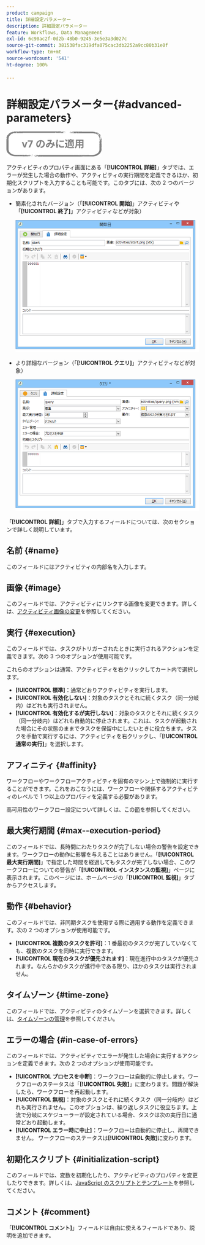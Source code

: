 ```yaml
---
product: campaign
title: 詳細設定パラメーター
description: 詳細設定パラメーター
feature: Workflows, Data Management
exl-id: 6c90ac2f-0d2b-48b0-9245-3e5e3a3d027c
source-git-commit: 381538fac319dfa075cac3db2252a9cc80b31e0f
workflow-type: tm+mt
source-wordcount: '541'
ht-degree: 100%

---
```


# 詳細設定パラメーター{#advanced-parameters}

![](../../assets/v7-only.svg)

アクティビティのプロパティ画面にある「**[!UICONTROL 詳細]**」タブでは、エラーが発生した場合の動作や、アクティビティの実行期間を定義できるほか、初期化スクリプトを入力することも可能です。このタブには、次の 2 つのバージョンがあります。

* 簡素化されたバージョン（「**[!UICONTROL 開始]**」アクティビティや「**[!UICONTROL 終了]**」アクティビティなどが対象）

   ![](assets/wf-advanced-basic.png)

* より詳細なバージョン（「**[!UICONTROL クエリ]**」アクティビティなどが対象）

   ![](assets/wf-advanced-full.png)

「**[!UICONTROL 詳細]**」タブで入力するフィールドについては、次のセクションで詳しく説明しています。

## 名前 {#name}

このフィールドにはアクティビティの内部名を入力します。

## 画像 {#image}

このフィールドでは、アクティビティにリンクする画像を変更できます。詳しくは、[アクティビティ画像の変更](managing-activity-images.md)を参照してください。

## 実行 {#execution}

このフィールドでは、タスクがトリガーされたときに実行されるアクションを定義できます。次の 3 つのオプションが使用可能です。

これらのオプションは通常、アクティビティを右クリックしてカート内で選択します。

* **[!UICONTROL 標準]**：通常どおりアクティビティを実行します。
* **[!UICONTROL 有効化しない]**：対象のタスクとそれに続くタスク（同一分岐内）はどれも実行されません。
* **[!UICONTROL 有効化するが実行しない]**：対象のタスクとそれに続くタスク（同一分岐内）はどれも自動的に停止されます。これは、タスクが起動された場合にその状態のままでタスクを保留中にしたいときに役立ちます。タスクを手動で実行するには、アクティビティを右クリックし、「**[!UICONTROL 通常の実行]**」を選択します。

## アフィニティ {#affinity}

ワークフローやワークフローアクティビティを固有のマシン上で強制的に実行することができます。これをおこなうには、ワークフローや関係するアクティビティのレベルで 1 つ以上のプロパティを定義する必要があります。

高可用性のワークフロー設定について詳しくは、この[節](../../installation/using/configuring-campaign-server.md#high-availability-workflows-and-affinities)を参照してください。


## 最大実行期間 {#max--execution-period}

このフィールドでは、長時間にわたりタスクが完了しない場合の警告を設定できます。ワークフローの動作に影響を与えることはありません。「**[!UICONTROL 最大実行期間]**」で指定した時間を経過してもタスクが完了しない場合、このワークフローについての警告が「**[!UICONTROL インスタンスの監視]**」ページに表示されます。このページには、ホームページの「**[!UICONTROL 監視]**」タブからアクセスします。

## 動作 {#behavior}

このフィールドでは、非同期タスクを使用する際に適用する動作を定義できます。次の 2 つのオプションが使用可能です。

* **[!UICONTROL 複数のタスクを許可]**：1 番最初のタスクが完了していなくても、複数のタスクを同時に実行できます。
* **[!UICONTROL 現在のタスクが優先されます]**：現在進行中のタスクが優先されます。なんらかのタスクが進行中である限り、ほかのタスクは実行されません。

## タイムゾーン {#time-zone}

このフィールドでは、アクティビティのタイムゾーンを選択できます。詳しくは、[タイムゾーンの管理](managing-time-zones.md)を参照してください。

## エラーの場合 {#in-case-of-errors}

このフィールドでは、アクティビティでエラーが発生した場合に実行するアクションを定義できます。次の 2 つのオプションが使用可能です。

* **[!UICONTROL プロセスを中断]**：ワークフローは自動的に停止します。ワークフローのステータスは「**[!UICONTROL 失敗]**」に変わります。問題が解決したら、ワークフローを再起動します。
* **[!UICONTROL 無視]**：対象のタスクとそれに続くタスク（同一分岐内）はどれも実行されません。このオプションは、繰り返しタスクに役立ちます。上流で分岐にスケジューラーが設定されている場合、タスクは次の実行日に通常どおり起動します。
* **[!UICONTROL エラー時に中止]**：ワークフローは自動的に停止し、再開できません。 ワークフローのステータスは&#x200B;**[!UICONTROL 失敗]**&#x200B;に変わります。

## 初期化スクリプト {#initialization-script}

このフィールドでは、変数を初期化したり、アクティビティのプロパティを変更したりできます。詳しくは、[JavaScript のスクリプトとテンプレート](javascript-scripts-and-templates.md)を参照してください。

## コメント {#comment}

「**[!UICONTROL コメント]**」フィールドは自由に使えるフィールドであり、説明を追加できます。
